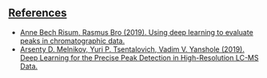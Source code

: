 <h2><u>References</u></h2>
<ul>
    <li>
        <a href="https://www.researchgate.net/publication/333266782_Using_deep_learning_to_evaluate_peaks_in_chromatographic_data">Anne Bech Risum, Rasmus Bro (2019). Using deep learning to evaluate peaks in chromatographic data.</a>
    </li>
    <li>
        <a href="https://www.youtube.com/watch?v=sxt5rxF_PdI">Arsenty D. Melnikov, Yuri P. Tsentalovich, Vadim V. Yanshole (2019). Deep Learning for the Precise Peak Detection in High-Resolution LC-MS Data.</a>
    </li>
</ul>